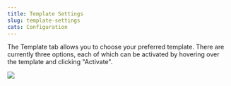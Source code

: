 ```yaml
---
title: Template Settings
slug: template-settings
cats: Configuration
---
```


 The Template tab allows you to choose your preferred template. There are currently three options, each of which can be activated by hovering over the template and clicking "Activate".

 ![](https://www.checkoutwc.com/wp-content/uploads/2018/11/Screenshot-2018-11-01-10.21.20.png)